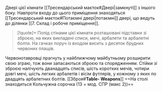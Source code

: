 Двері цієї кімнати [[Тресендарський маєток#Двері|замкнуті]] з іншого боку. Навпроти входу до цього приміщення знаходяться [[Тресендарський маєток#Потаємні двері|потаємні]] двері, що ведуть до ділянки [[7. Склад і робоче приміщення]]. 
>[!quote]+
>Попід стінами цієї кімнати розташовані підставки зі зброєю, на яких викладені списи, мечі, арбалети та арбалетні болти. На гачках поруч із входом висить з десяток брудних червоних плащів.

Червонотавровці прагнуть у найближчому майбутньому розширити свою зграю, тож вони запасаються зброєю та спорядженням.
Стійки зі зброєю налічують дванадцять списів, шість коротких мечів, чотири довгі мечі, шість легких арбалетів і вісім футлярів, у кожному з яких по двадцять арбалетних болтів. [[Зброя#**Table- Weapons**]]
==На столі знаходиться  Кольчужна сорочка (13 + мод. СПР (макс 2))==
